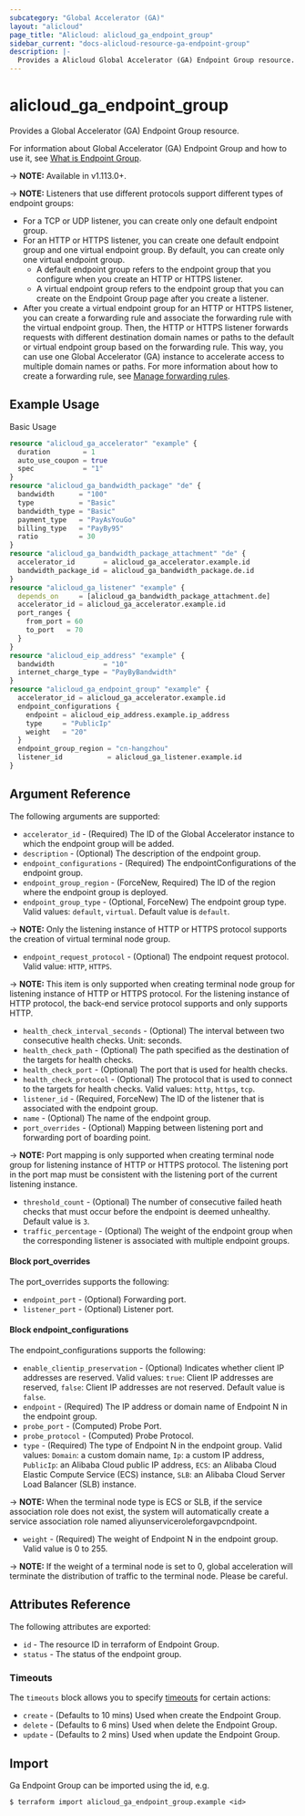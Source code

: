 ```yaml
---
subcategory: "Global Accelerator (GA)"
layout: "alicloud"
page_title: "Alicloud: alicloud_ga_endpoint_group"
sidebar_current: "docs-alicloud-resource-ga-endpoint-group"
description: |-
  Provides a Alicloud Global Accelerator (GA) Endpoint Group resource.
---
```


# alicloud\_ga\_endpoint\_group

Provides a Global Accelerator (GA) Endpoint Group resource.

For information about Global Accelerator (GA) Endpoint Group and how to use it, see [What is Endpoint Group](https://www.alibabacloud.com/help/en/doc-detail/153259.htm).

-> **NOTE:** Available in v1.113.0+.

-> **NOTE:** Listeners that use different protocols support different types of endpoint groups:
* For a TCP or UDP listener, you can create only one default endpoint group. 
* For an HTTP or HTTPS listener, you can create one default endpoint group and one virtual endpoint group. By default, you can create only one virtual endpoint group. 
  * A default endpoint group refers to the endpoint group that you configure when you create an HTTP or HTTPS listener. 
  * A virtual endpoint group refers to the endpoint group that you can create on the Endpoint Group page after you create a listener.
* After you create a virtual endpoint group for an HTTP or HTTPS listener, you can create a forwarding rule and associate the forwarding rule with the virtual endpoint group. Then, the HTTP or HTTPS listener forwards requests with different destination domain names or paths to the default or virtual endpoint group based on the forwarding rule. This way, you can use one Global Accelerator (GA) instance to accelerate access to multiple domain names or paths. For more information about how to create a forwarding rule, see [Manage forwarding rules](https://www.alibabacloud.com/help/en/doc-detail/204224.htm).

## Example Usage

Basic Usage

```terraform
resource "alicloud_ga_accelerator" "example" {
  duration        = 1
  auto_use_coupon = true
  spec            = "1"
}
resource "alicloud_ga_bandwidth_package" "de" {
  bandwidth      = "100"
  type           = "Basic"
  bandwidth_type = "Basic"
  payment_type   = "PayAsYouGo"
  billing_type   = "PayBy95"
  ratio          = 30
}
resource "alicloud_ga_bandwidth_package_attachment" "de" {
  accelerator_id       = alicloud_ga_accelerator.example.id
  bandwidth_package_id = alicloud_ga_bandwidth_package.de.id
}
resource "alicloud_ga_listener" "example" {
  depends_on     = [alicloud_ga_bandwidth_package_attachment.de]
  accelerator_id = alicloud_ga_accelerator.example.id
  port_ranges {
    from_port = 60
    to_port   = 70
  }
}
resource "alicloud_eip_address" "example" {
  bandwidth            = "10"
  internet_charge_type = "PayByBandwidth"
}
resource "alicloud_ga_endpoint_group" "example" {
  accelerator_id = alicloud_ga_accelerator.example.id
  endpoint_configurations {
    endpoint = alicloud_eip_address.example.ip_address
    type     = "PublicIp"
    weight   = "20"
  }
  endpoint_group_region = "cn-hangzhou"
  listener_id           = alicloud_ga_listener.example.id
}

```

## Argument Reference

The following arguments are supported:

* `accelerator_id` - (Required) The ID of the Global Accelerator instance to which the endpoint group will be added.
* `description` - (Optional) The description of the endpoint group.
* `endpoint_configurations` - (Required) The endpointConfigurations of the endpoint group.
* `endpoint_group_region` - (ForceNew, Required) The ID of the region where the endpoint group is deployed.
* `endpoint_group_type` - (Optional, ForceNew) The endpoint group type. Valid values: `default`, `virtual`. Default value is `default`.

-> **NOTE:** Only the listening instance of HTTP or HTTPS protocol supports the creation of virtual terminal node group.
    
* `endpoint_request_protocol` - (Optional) The endpoint request protocol. Valid value: `HTTP`, `HTTPS`.

-> **NOTE:** This item is only supported when creating terminal node group for listening instance of HTTP or HTTPS protocol. For the listening instance of HTTP protocol, the back-end service protocol supports and only supports HTTP.

* `health_check_interval_seconds` - (Optional) The interval between two consecutive health checks. Unit: seconds.
* `health_check_path` - (Optional) The path specified as the destination of the targets for health checks.
* `health_check_port` - (Optional) The port that is used for health checks.
* `health_check_protocol` - (Optional) The protocol that is used to connect to the targets for health checks. Valid values: `http`, `https`, `tcp`.
* `listener_id` - (Required, ForceNew) The ID of the listener that is associated with the endpoint group.
* `name` - (Optional) The name of the endpoint group.
* `port_overrides` - (Optional) Mapping between listening port and forwarding port of boarding point.

-> **NOTE:** Port mapping is only supported when creating terminal node group for listening instance of HTTP or HTTPS protocol. The listening port in the port map must be consistent with the listening port of the current listening instance.

* `threshold_count` - (Optional) The number of consecutive failed heath checks that must occur before the endpoint is deemed unhealthy. Default value is `3`.
* `traffic_percentage` - (Optional) The weight of the endpoint group when the corresponding listener is associated with multiple endpoint groups.

#### Block port_overrides

The port_overrides supports the following: 

* `endpoint_port` - (Optional) Forwarding port.
* `listener_port` - (Optional) Listener port.

#### Block endpoint_configurations

The endpoint_configurations supports the following: 

* `enable_clientip_preservation` - (Optional) Indicates whether client IP addresses are reserved. Valid values: `true`: Client IP addresses are reserved, `false`: Client IP addresses are not reserved. Default value is `false`.
* `endpoint` - (Required) The IP address or domain name of Endpoint N in the endpoint group.
* `probe_port` - (Computed) Probe Port.
* `probe_protocol` - (Computed) Probe Protocol.
* `type` - (Required) The type of Endpoint N in the endpoint group. Valid values: `Domain`: a custom domain name, `Ip`: a custom IP address, `PublicIp`: an Alibaba Cloud public IP address, `ECS`: an Alibaba Cloud Elastic Compute Service (ECS) instance, `SLB`: an Alibaba Cloud Server Load Balancer (SLB) instance.

-> **NOTE:** When the terminal node type is ECS or SLB, if the service association role does not exist, the system will automatically create a service association role named aliyunserviceroleforgavpcndpoint.

* `weight` - (Required) The weight of Endpoint N in the endpoint group. Valid value is 0 to 255.

-> **NOTE:** If the weight of a terminal node is set to 0, global acceleration will terminate the distribution of traffic to the terminal node. Please be careful.
             
## Attributes Reference

The following attributes are exported:

* `id` - The resource ID in terraform of Endpoint Group.
* `status` - The status of the endpoint group.

### Timeouts

The `timeouts` block allows you to specify [timeouts](https://www.terraform.io/docs/configuration-0-11/resources.html#timeouts) for certain actions:

* `create` - (Defaults to 10 mins) Used when create the Endpoint Group.
* `delete` - (Defaults to 6 mins) Used when delete the Endpoint Group.
* `update` - (Defaults to 2 mins) Used when update the Endpoint Group.

## Import

Ga Endpoint Group can be imported using the id, e.g.

```
$ terraform import alicloud_ga_endpoint_group.example <id>
```
